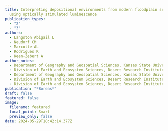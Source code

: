 ```yaml
---
title: Interpreting depositional environments from modern floodplain sediments
  using optically stimulated luminescence
publication_types:
  - "2"
  - "3"
authors:
  - Langston Abigail L
  - Neudorf CM
  - Marcotte AL
  - Rodrigues K
  - Keen-Zebert A
author_notes:
  - Department of Geography and Geospatial Sciences, Kansas State University
  - Division of Earth and Ecosystem Sciences, Desert Research Institute
  - Department of Geography and Geospatial Sciences, Kansas State University
  - Division of Earth and Ecosystem Sciences, Desert Research Institute
  - Division of Earth and Ecosystem Sciences, Desert Research Institute
publication: "*Boreas*"
draft: false
featured: false
image:
  filename: featured
  focal_point: Smart
  preview_only: false
date: 2024-05-29T18:42:14.377Z
---
```

